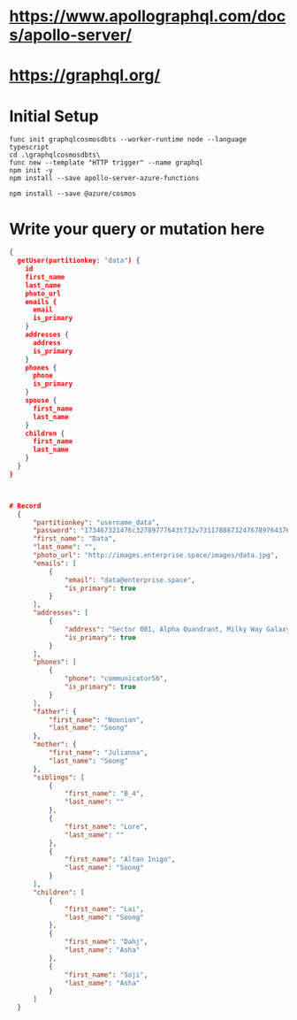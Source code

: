 # https://www.apollographql.com/docs/apollo-server/
# https://graphql.org/

# Initial Setup
    func init graphqlcosmosdbts --worker-runtime node --language typescript
    cd .\graphqlcosmosdbts\
    func new --template "HTTP trigger" --name graphql
    npm init -y
    npm install --save apollo-server-azure-functions

    npm install --save @azure/cosmos

# Write your query or mutation here
```json
{
  getUser(partitionkey: "data") {
    id
    first_name
    last_name
    photo_url
    emails {
      email
      is_primary
    }
    addresses {
      address
      is_primary
    }
    phones {
      phone
      is_primary
    }
    spouse {
      first_name
      last_name
    }
    children {
      first_name
      last_name
    }
  }
}



# Record
  {
      "partitionkey": "username_data",
      "password": "173467321476c32789777643t732v73117888732476789764376",
      "first_name": "Data",
      "last_name": "",
      "photo_url": "http://images.enterprise.space/images/data.jpg",
      "emails": [
          {
              "email": "data@enterprise.space",
              "is_primary": true
          }
      ],
      "addresses": [
          {
              "address": "Sector 001, Alpha Quandrant, Milky Way Galaxy",
              "is_primary": true
          }
      ],
      "phones": [
          {
              "phone": "communicator56",
              "is_primary": true
          }
      ],
      "father": {
          "first_name": "Noonian",
          "last_name": "Soong"
      },
      "mother": {
          "first_name": "Julianna",
          "last_name": "Soong"
      },
      "siblings": [
          {
              "first_name": "B_4",
              "last_name": ""
          },
          {
              "first_name": "Lore",
              "last_name": ""
          },
          {
              "first_name": "Altan Inigo",
              "last_name": "Soong"
          }
      ],
      "children": [
          {
              "first_name": "Lai",
              "last_name": "Soong"
          },
          {
              "first_name": "Dahj",
              "last_name": "Asha"
          },
          {
              "first_name": "Soji",
              "last_name": "Asha"
          }
      ]
  }
  ```
